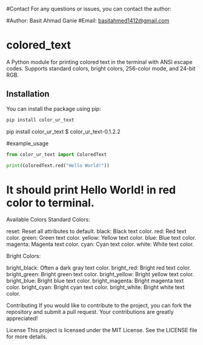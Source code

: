 #Contact
For any questions or issues, you can contact the author:

#Author: Basit Ahmad Ganie
#Email: basitahmed1412@gmail.com

# colored_text

A Python module for printing colored text in the terminal with ANSI escape codes. Supports standard colors, bright colors, 256-color mode, and 24-bit RGB.

## Installation

You can install the package using pip:
```bash
pip install color_ur_text
```
pip install color_ur_text
$ color_ur_text-0.1.2.2

#example_usage
```python
from color_ur_text import ColoredText

print(ColoredText.red("Hello World!"))
```

# It should print Hello World! in red color to terminal.

Available Colors
Standard Colors:

reset: Reset all attributes to default.
black: Black text color.
red: Red text color.
green: Green text color.
yellow: Yellow text color.
blue: Blue text color.
magenta: Magenta text color.
cyan: Cyan text color.
white: White text color.

Bright Colors:

bright_black: Often a dark gray text color.
bright_red: Bright red text color.
bright_green: Bright green text color.
bright_yellow: Bright yellow text color.
bright_blue: Bright blue text color.
bright_magenta: Bright magenta text color.
bright_cyan: Bright cyan text color.
bright_white: Bright white text color.

Contributing
If you would like to contribute to the project, you can fork the repository and submit a pull request. Your contributions are greatly appreciated!

License
This project is licensed under the MIT License. See the LICENSE file for more details.
